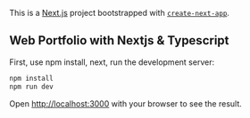 This is a [Next.js](https://nextjs.org/) project bootstrapped with [`create-next-app`](https://github.com/vercel/next.js/tree/canary/packages/create-next-app).

## Web Portfolio with Nextjs & Typescript

First, use npm install, next, run the development server:

```bash
npm install
npm run dev
```

Open [http://localhost:3000](http://localhost:3000) with your browser to see the result.
